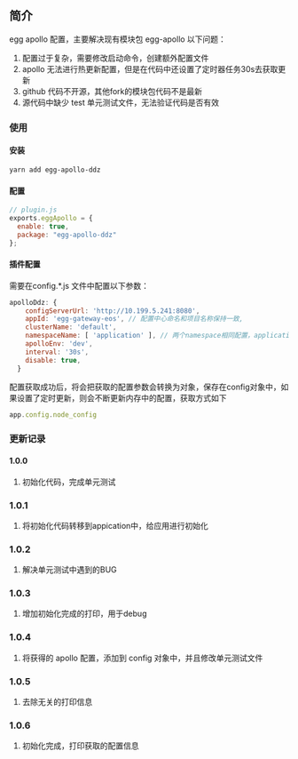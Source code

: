 ## 简介
egg apollo 配置，主要解决现有模块包 egg-apollo 以下问题：
1. 配置过于复杂，需要修改启动命令，创建额外配置文件
2. apollo 无法进行热更新配置，但是在代码中还设置了定时器任务30s去获取更新
3. github 代码不开源，其他fork的模块包代码不是最新
4. 源代码中缺少 test 单元测试文件，无法验证代码是否有效


### 使用
#### 安装
```
yarn add egg-apollo-ddz
```
#### 配置
```js
// plugin.js
exports.eggApollo = {
  enable: true,
  package: "egg-apollo-ddz"
};
```

#### 插件配置
需要在config.*.js 文件中配置以下参数：
```js
apolloDdz: {
    configServerUrl: 'http://10.199.5.241:8080',
    appId: 'egg-gateway-eos', // 配置中心命名和项目名称保持一致,
    clusterName: 'default',
    namespaceName: [ 'application' ], // 两个namespace相同配置，application配置会覆盖'python.mysql'
    apolloEnv: 'dev',
    interval: '30s',
    disable: true,
  }
```

配置获取成功后，将会把获取的配置参数会转换为对象，保存在config对象中，如果设置了定时更新，则会不断更新内存中的配置，获取方式如下
```js
app.config.node_config
```

### 更新记录
#### 1.0.0
1. 初始化代码，完成单元测试

### 1.0.1
1. 将初始化代码转移到appication中，给应用进行初始化

### 1.0.2
1. 解决单元测试中遇到的BUG

### 1.0.3
1. 增加初始化完成的打印，用于debug

### 1.0.4
1. 将获得的 apollo 配置，添加到 config 对象中，并且修改单元测试文件

### 1.0.5
1. 去除无关的打印信息

### 1.0.6
1. 初始化完成，打印获取的配置信息
